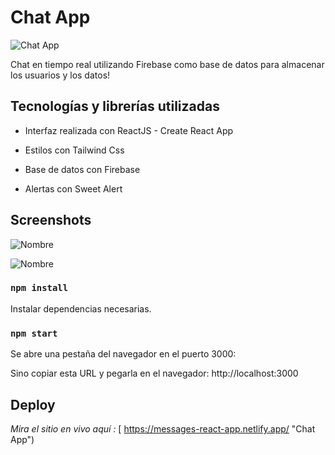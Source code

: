 # Chat App 

![Chat App](https://i.ibb.co/Ykh7VwJ/Screenshot-1.png "Chat App")

Chat en tiempo real utilizando Firebase como base de datos para almacenar los usuarios y los datos! 

## Tecnologías y librerías utilizadas

- Interfaz realizada con ReactJS - Create React App

- Estilos con Tailwind Css

- Base de datos con Firebase

- Alertas con Sweet Alert

## Screenshots

![Nombre](https://i.ibb.co/PcLh8d0/Screenshot-2.png "Chat")

![Nombre](https://i.ibb.co/Nyd89Lv/Screenshot-4.png "Chat")



### `npm install`

Instalar dependencias necesarias.

### `npm start`

Se abre una pestaña del navegador en el puerto 3000:

Sino copiar esta URL y pegarla en el navegador: http://localhost:3000


## Deploy

*Mira el sitio en vivo aquí :* [ https://messages-react-app.netlify.app/ "Chat App")